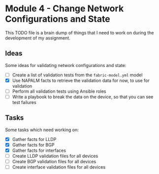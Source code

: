 # Module 4 - Change Network Configurations and State

This TODO file is a brain dump of things that I need to work on during the development of my assignment.

## Ideas

Some ideas for validating network configurations and state:

 - [ ] Create a list of validation tests from the `fabric-model.yml` model
 - [x] Use NAPALM facts to retrieve the validation data for now, to use for validation
 - [ ] Perform all validation tests using Ansible roles
 - [ ] Write a playbook to break the data on the device, so that you can see test failures

## Tasks

Some tasks which need working on:

- [x] Gather facts for LLDP
- [x] Gather facts for BGP
- [x] Gather facts for interfaces
- [ ] Create LLDP validation files for all devices
- [ ] Create BGP validation files for all devices
- [ ] Create interface validation files for all devices
